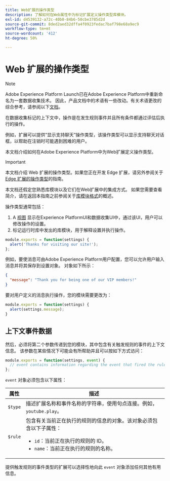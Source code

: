 ```yaml
---
title: Web扩展的操作类型
description: 了解如何在Web属性中为标记扩展定义操作类型库模块。
exl-id: d4539132-a72c-40b0-84b6-50cbe3785d2d
source-git-commit: 8ded2aed32dffa4f0923fedac7baf798e68a9ec9
workflow-type: tm+mt
source-wordcount: '412'
ht-degree: 50%

---
```


# Web 扩展的操作类型

>[!NOTE]
>
>Adobe Experience Platform Launch已在Adobe Experience Platform中重新命名为一套数据收集技术。 因此，产品文档中的术语有一些改动。有关术语更改的综合参考，请参阅以下[文档](../../term-updates.md)。

在数据收集标记的上下文中，操作是在发生规则事件并且所有条件都通过评估后执行的操作。

例如，扩展可以提供“显示支持聊天”操作类型，该操作类型可以显示支持聊天对话框，以帮助在注销时可能遇到困难的用户。

本文档介绍如何在Adobe Experience Platform中为Web扩展定义操作类型。

>[!IMPORTANT]
>
>本文档介绍 Web 扩展的操作类型。如果您正在开发 Edge 扩展，请另外参阅关于 [Edge 扩展的操作类型](../edge/action-types.md)的指南。
>
>本文档还假定您熟悉库模块以及它们在Web扩展中的集成方式。 如果您需要查看简介，请在返回本指南之前参阅关于[库模块格式](./format.md)的概述。

操作类型通常包括：

1. A [视图](./views.md) 显示在Experience PlatformUI和数据收集UI中，通过该UI，用户可以修改操作的设置。
2. 标记运行时库中发出的库模块，用于解释设置并执行操作。

```js
module.exports = function(settings) {
  alert('Thanks for visiting our site!');
};
```

例如，要使消息可由Adobe Experience Platform用户配置，您可以允许用户输入消息并将其保存到设置对象。 对象如下所示：

```json
{
  "message": "Thank you for being one of our VIP members!"
}
```

要对用户定义的消息执行操作，您的模块需要更改为：

```js
module.exports = function(settings) {
  alert(settings.message);
}
```

## 上下文事件数据

然后，必须将第二个参数传递到您的模块，其中包含有关触发规则的事件的上下文信息。 该参数在某些情况下可能会有所帮助并且可以按如下方式访问：

```js
module.exports = function(settings, event) {
  // event contains information regarding the event that fired the rule
};
```

`event` 对象必须包含以下属性：

| 属性 | 描述 |
| --- | --- |
| `$type` | 描述扩展名称和事件名称的字符串，使用句点连接。例如，`youtube.play`。 |
| `$rule` | 包含有关当前正在执行的规则的信息的对象。该对象必须包含以下子属性：<ul><li>`id`：当前正在执行的规则的 ID。</li><li>`name`：当前正在执行的规则的名称。</li></ul> |

提供触发规则的事件类型的扩展可以选择性地向此 `event` 对象添加任何其他有用信息。
